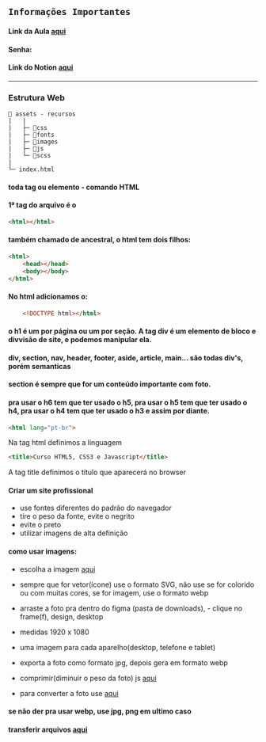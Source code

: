 ## `Informações Importantes`
#### Link da Aula [aqui]()
#### Senha: 
#### Link do Notion [aqui](https://nebula-macadamia-0ba.notion.site/Turma-2-HTML-5-e-CSS-3-4b05e6e4c8194b138f8a1b9d6d67f725)
___


### Estrutura Web    
    📂 assets - recursos
    |   |    
    |   ├─ 📂css         
    |   ├─ 📂fonts  
    |   ├─ 📂images 
    |   ├─ 📂js             
    |   └─ 📂scss
    |                    
    └─ index.html

#### toda tag ou elemento - comando HTML

#### 1ª tag do arquivo é o 
```html
<html></html> 
```
#### também chamado de ancestral, o html tem dois filhos: 
```html
<html>
    <head></head>
    <body></body>
</html> 
```

#### No html adicionamos o:
```html
    <!DOCTYPE html></html> 
```

#### o h1 é um por página ou um por seção. A tag div é um elemento de bloco e divvisão de site, e podemos manipular ela. 
#### div, section, nav, header, footer, aside, article, main... são todas div's, porém semanticas
#### section é sempre que for um conteúdo importante com foto.
#### pra usar o h6 tem que ter usado o h5, pra usar o h5 tem que ter usado o h4, pra usar o h4 tem que ter usado o h3 e assim por diante.

```html
<html lang="pt-br">
```
Na tag html definimos a linguagem

```html
<title>Curso HTML5, CSS3 e Javascript</title>
```
A tag title definimos o título que aparecerá no browser

#### Criar um site profissional
- use fontes diferentes do padrão do navegador
- tire o peso da fonte, evite o negrito
- evite o preto
- utilizar imagens de alta definição

#### como usar imagens:

- escolha a imagem [aqui](https://unsplash.com/)
- sempre que for vetor(ícone) use o formato SVG, não use se for colorido ou com muitas cores, se for imagem, use o formato webp
- arraste a foto pra dentro do figma (pasta de downloads), - clique no frame(f), design, desktop
- medidas 1920 x 1080
- uma imagem para cada aparelho(desktop, telefone e tablet)
- exporta a foto como formato jpg, depois gera em formato webp
- comprimir(diminuir o peso da foto) js [aqui](https://tinypng.com/)

- para converter a foto use [aqui](https://convertio.co/pt/)

#### se não der pra usar webp, use jpg, png em ultimo caso

#### transferir arquivos [aqui](https://wetransfer.com/downloads/bdeea6ef2a7c9d4f6b4196af52d3148d20220921182405/00f6c6)